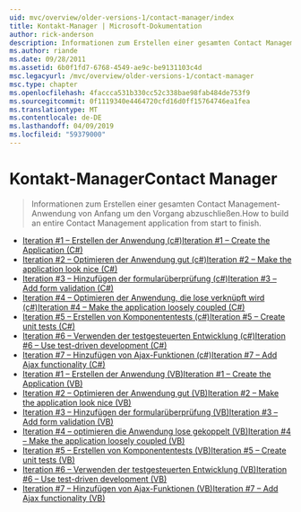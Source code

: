 ```yaml
---
uid: mvc/overview/older-versions-1/contact-manager/index
title: Kontakt-Manager | Microsoft-Dokumentation
author: rick-anderson
description: Informationen zum Erstellen einer gesamten Contact Management-Anwendung von Anfang um den Vorgang abzuschließen.
ms.author: riande
ms.date: 09/28/2011
ms.assetid: 6b0f1fd7-6768-4549-ae9c-be9131103c4d
msc.legacyurl: /mvc/overview/older-versions-1/contact-manager
msc.type: chapter
ms.openlocfilehash: 4faccca531b330cc52c338bae98fab484de753f9
ms.sourcegitcommit: 0f1119340e4464720cfd16d0ff15764746ea1fea
ms.translationtype: MT
ms.contentlocale: de-DE
ms.lasthandoff: 04/09/2019
ms.locfileid: "59379000"
---
```

# <a name="contact-manager"></a><span data-ttu-id="206fd-103">Kontakt-Manager</span><span class="sxs-lookup"><span data-stu-id="206fd-103">Contact Manager</span></span>

> <span data-ttu-id="206fd-104">Informationen zum Erstellen einer gesamten Contact Management-Anwendung von Anfang um den Vorgang abzuschließen.</span><span class="sxs-lookup"><span data-stu-id="206fd-104">How to build an entire Contact Management application from start to finish.</span></span>


- [<span data-ttu-id="206fd-105">Iteration #1 – Erstellen der Anwendung (c#)</span><span class="sxs-lookup"><span data-stu-id="206fd-105">Iteration #1 – Create the Application (C#)</span></span>](iteration-1-create-the-application-cs.md)
- [<span data-ttu-id="206fd-106">Iteration #2 – Optimieren der Anwendung gut (c#)</span><span class="sxs-lookup"><span data-stu-id="206fd-106">Iteration #2 – Make the application look nice (C#)</span></span>](iteration-2-make-the-application-look-nice-cs.md)
- [<span data-ttu-id="206fd-107">Iteration #3 – Hinzufügen der formularüberprüfung (c#)</span><span class="sxs-lookup"><span data-stu-id="206fd-107">Iteration #3 – Add form validation (C#)</span></span>](iteration-3-add-form-validation-cs.md)
- [<span data-ttu-id="206fd-108">Iteration #4 – Optimieren der Anwendung, die lose verknüpft wird (c#)</span><span class="sxs-lookup"><span data-stu-id="206fd-108">Iteration #4 – Make the application loosely coupled (C#)</span></span>](iteration-4-make-the-application-loosely-coupled-cs.md)
- [<span data-ttu-id="206fd-109">Iteration #5 – Erstellen von Komponententests (c#)</span><span class="sxs-lookup"><span data-stu-id="206fd-109">Iteration #5 – Create unit tests (C#)</span></span>](iteration-5-create-unit-tests-cs.md)
- [<span data-ttu-id="206fd-110">Iteration #6 – Verwenden der testgesteuerten Entwicklung (c#)</span><span class="sxs-lookup"><span data-stu-id="206fd-110">Iteration #6 – Use test-driven development (C#)</span></span>](iteration-6-use-test-driven-development-cs.md)
- [<span data-ttu-id="206fd-111">Iteration #7 – Hinzufügen von Ajax-Funktionen (c#)</span><span class="sxs-lookup"><span data-stu-id="206fd-111">Iteration #7 – Add Ajax functionality (C#)</span></span>](iteration-7-add-ajax-functionality-cs.md)
- [<span data-ttu-id="206fd-112">Iteration #1 – Erstellen der Anwendung (VB)</span><span class="sxs-lookup"><span data-stu-id="206fd-112">Iteration #1 – Create the Application (VB)</span></span>](iteration-1-create-the-application-vb.md)
- [<span data-ttu-id="206fd-113">Iteration #2 – Optimieren der Anwendung gut (VB)</span><span class="sxs-lookup"><span data-stu-id="206fd-113">Iteration #2 – Make the application look nice (VB)</span></span>](iteration-2-make-the-application-look-nice-vb.md)
- [<span data-ttu-id="206fd-114">Iteration #3 – Hinzufügen der formularüberprüfung (VB)</span><span class="sxs-lookup"><span data-stu-id="206fd-114">Iteration #3 – Add form validation (VB)</span></span>](iteration-3-add-form-validation-vb.md)
- [<span data-ttu-id="206fd-115">Iteration #4 – optimieren die Anwendung lose gekoppelt (VB)</span><span class="sxs-lookup"><span data-stu-id="206fd-115">Iteration #4 – Make the application loosely coupled (VB)</span></span>](iteration-4-make-the-application-loosely-coupled-vb.md)
- [<span data-ttu-id="206fd-116">Iteration #5 – Erstellen von Komponententests (VB)</span><span class="sxs-lookup"><span data-stu-id="206fd-116">Iteration #5 – Create unit tests (VB)</span></span>](iteration-5-create-unit-tests-vb.md)
- [<span data-ttu-id="206fd-117">Iteration #6 – Verwenden der testgesteuerten Entwicklung (VB)</span><span class="sxs-lookup"><span data-stu-id="206fd-117">Iteration #6 – Use test-driven development (VB)</span></span>](iteration-6-use-test-driven-development-vb.md)
- [<span data-ttu-id="206fd-118">Iteration #7 – Hinzufügen von Ajax-Funktionen (VB)</span><span class="sxs-lookup"><span data-stu-id="206fd-118">Iteration #7 – Add Ajax functionality (VB)</span></span>](iteration-7-add-ajax-functionality-vb.md)
